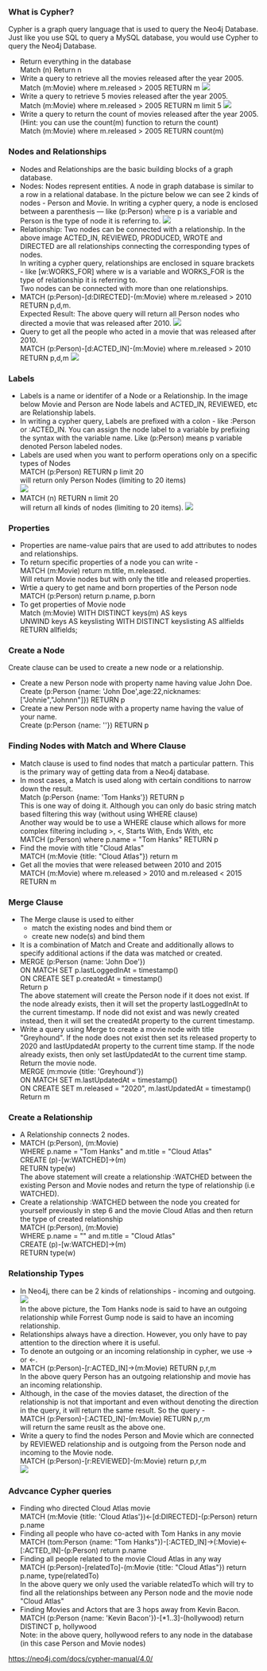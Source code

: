 ### What is Cypher?
Cypher is a graph query language that is used to query the Neo4j Database. Just like you use SQL to query a MySQL database, you would use Cypher to query the Neo4j Database.
* Return everything in the database </br>
Match (n) Return n
* Write a query to retrieve all the movies released after the year 2005. </br>
Match (m:Movie) where m.released > 2005 RETURN m
![](https://github.com/sandhyaparna/NoSQL-BigData/blob/master/NoSQL%20systems/Images/Cypher1.png)
* Write a query to retrieve 5 movies released after the year 2005. </br>
Match (m:Movie) where m.released > 2005 RETURN m limit 5
![](https://github.com/sandhyaparna/NoSQL-BigData/blob/master/NoSQL%20systems/Images/Cypher2.PNG)
* Write a query to return the count of movies released after the year 2005. (Hint: you can use the count(m) function to return the count) </br>
Match (m:Movie) where m.released > 2005 RETURN count(m)

### Nodes and Relationships
* Nodes and Relationships are the basic building blocks of a graph database.
* Nodes: Nodes represent entities. A node in graph database is similar to a row in a relational database. In the picture below we can see 2 kinds of nodes - Person and Movie. In writing a cypher query, a node is enclosed between a parenthesis — like (p:Person) where p is a variable and Person is the type of node it is referring to.
![](https://github.com/sandhyaparna/NoSQL-BigData/blob/master/NoSQL%20systems/Images/Realtionship1.PNG)
* Relationship: Two nodes can be connected with a relationship. In the above image ACTED_IN, REVIEWED, PRODUCED, WROTE and DIRECTED are all relationships connecting the corresponding types of nodes. </br>
In writing a cypher query, relationships are enclosed in square brackets - like [w:WORKS_FOR] where w is a variable and WORKS_FOR is the type of relationship it is referring to. </br>
Two nodes can be connected with more than one relationships. </br>
* MATCH (p:Person)-[d:DIRECTED]-(m:Movie) where m.released > 2010 RETURN p,d,m. </br>
Expected Result: The above query will return all Person nodes who directed a movie that was released after 2010.
![](https://github.com/sandhyaparna/NoSQL-BigData/blob/master/NoSQL%20systems/Images/Realtionship2.PNG)
* Query to get all the people who acted in a movie that was released after 2010. </br>
MATCH (p:Person)-[d:ACTED_IN]-(m:Movie) where m.released > 2010 RETURN p,d,m
![](https://github.com/sandhyaparna/NoSQL-BigData/blob/master/NoSQL%20systems/Images/Realtionship3.PNG)

### Labels
* Labels is a name or identifer of a Node or a Relationship. In the image below Movie and Person are Node labels and ACTED_IN, REVIEWED, etc are Relationship labels.
* In writing a cypher query, Labels are prefixed with a colon - like :Person or :ACTED_IN. You can assign the node label to a variable by prefixing the syntax with the variable name. Like (p:Person) means p variable denoted Person labeled nodes.
* Labels are used when you want to perform operations only on a specific types of Nodes </br>
MATCH (p:Person) RETURN p limit 20 </br>
will return only Person Nodes (limiting to 20 items)  </br>
![](https://github.com/sandhyaparna/NoSQL-BigData/blob/master/NoSQL%20systems/Images/Labels2.png)
* MATCH (n) RETURN n limit 20 </br>
will return all kinds of nodes (limiting to 20 items).
![](https://github.com/sandhyaparna/NoSQL-BigData/blob/master/NoSQL%20systems/Images/Labels1.png)

### Properties
* Properties are name-value pairs that are used to add attributes to nodes and relationships.
* To return specific properties of a node you can write - </br>
MATCH (m:Movie) return m.title, m.released.  </br>
Will return Movie nodes but with only the title and released properties.  </br>
* Wrtie a query to get name and born properties of the Person node  </br>
MATCH (p:Person) return p.name, p.born
* To get properties of Movie node  </br>
Match (m:Movie)  WITH DISTINCT keys(m) AS keys  </br>
UNWIND keys AS keyslisting WITH DISTINCT keyslisting AS allfields  </br>
RETURN allfields;  </br>

### Create a Node
Create clause can be used to create a new node or a relationship.
*  Create a new Person node with property name having value John Doe. </br>
Create (p:Person {name: 'John Doe',age:22,nicknames:["Johnie","Johnnn"]}) RETURN p
* Create a new Person node with a property name having the value of your name.  </br>
Create (p:Person {name: '<Your Name>'}) RETURN p

### Finding Nodes with Match and Where Clause
* Match clause is used to find nodes that match a particular pattern. This is the primary way of getting data from a Neo4j database.
* In most cases, a Match is used along with certain conditions to narrow down the result. </br>
Match (p:Person {name: 'Tom Hanks'}) RETURN p </br>
This is one way of doing it. Although you can only do basic string match based filtering this way (without using WHERE clause) </br>
Another way would be to use a WHERE clause which allows for more complex filtering including >, <, Starts With, Ends With, etc  </br>
MATCH (p:Person) where p.name = "Tom Hanks" RETURN p
* Find the movie with title "Cloud Atlas" </br>
MATCH (m:Movie {title: "Cloud Atlas"}) return m
* Get all the movies that were released between 2010 and 2015 </br>
MATCH (m:Movie) where m.released > 2010 and m.released < 2015 RETURN m

### Merge Clause
* The Merge clause is used to either
  * match the existing nodes and bind them or
  * create new node(s) and bind them
* It is a combination of Match and Create and additionally allows to specify additional actions if the data was matched or created.
* MERGE (p:Person {name: 'John Doe'}) </br>
ON MATCH SET p.lastLoggedInAt = timestamp() </br>
ON CREATE SET p.createdAt = timestamp() </br>
Return p </br>
The above statement will create the Person node if it does not exist. If the node already exists, then it will set the property lastLoggedInAt to the current timestamp. If node did not exist and was newly created instead, then it will set the createdAt property to the current timestamp.
* Write a query using Merge to create a movie node with title "Greyhound". If the node does not exist then set its released property to 2020 and lastUpdatedAt property to the current time stamp. If the node already exists, then only set lastUpdatedAt to the current time stamp. Return the movie node. </br>
MERGE (m:movie {title: 'Greyhound'}) </br>
ON MATCH SET m.lastUpdatedAt = timestamp() </br>
ON CREATE SET m.released = "2020", m.lastUpdatedAt = timestamp() </br>
Return m </br>

### Create a Relationship
* A Relationship connects 2 nodes.
* MATCH (p:Person), (m:Movie) </br>
WHERE p.name = "Tom Hanks" and m.title = "Cloud Atlas" </br>
CREATE (p)-[w:WATCHED]->(m) </br>
RETURN type(w) </br>
The above statement will create a relationship :WATCHED between the existing Person and Movie nodes and return the type of relationship (i.e WATCHED).
* Create a relationship :WATCHED between the node you created for yourself previously in step 6 and the movie Cloud Atlas and then return the type of created relationship </br>
MATCH (p:Person), (m:Movie) </br>
WHERE p.name = "<Your Name>" and m.title = "Cloud Atlas" </br>
CREATE (p)-[w:WATCHED]->(m) </br>
RETURN type(w) </br>

### Relationship Types
* In Neo4j, there can be 2 kinds of relationships - incoming and outgoing.
![](https://github.com/sandhyaparna/NoSQL-BigData/blob/master/NoSQL%20systems/Images/RealtionshipTypes1.PNG) </br>
In the above picture, the Tom Hanks node is said to have an outgoing relationship while Forrest Gump node is said to have an incoming relationship.
* Relationships always have a direction. However, you only have to pay attention to the direction where it is useful.
* To denote an outgoing or an incoming relationship in cypher, we use → or ←.
* MATCH (p:Person)-[r:ACTED_IN]->(m:Movie) RETURN p,r,m </br>
In the above query Person has an outgoing relationship and movie has an incoming relationship.
* Although, in the case of the movies dataset, the direction of the relationship is not that important and even without denoting the direction in the query, it will return the same result. So the query - </br>
MATCH (p:Person)-[:ACTED_IN]-(m:Movie) RETURN p,r,m </br>
will return the same reuslt as the above one. </br>
* Write a query to find the nodes Person and Movie which are connected by REVIEWED relationship and is outgoing from the Person node and incoming to the Movie node. </br>
MATCH (p:Person)-[r:REVIEWED]-(m:Movie) return p,r,m </br>
![](https://github.com/sandhyaparna/NoSQL-BigData/blob/master/NoSQL%20systems/Images/RealtionshipTypes2.png)

### Advcance Cypher queries
* Finding who directed Cloud Atlas movie </br>
MATCH (m:Movie {title: 'Cloud Atlas'})<-[d:DIRECTED]-(p:Person) return p.name
* Finding all people who have co-acted with Tom Hanks in any movie </br>
MATCH (tom:Person {name: "Tom Hanks"})-[:ACTED_IN]->(:Movie)<-[:ACTED_IN]-(p:Person) return p.name
* Finding all people related to the movie Cloud Atlas in any way </br>
MATCH (p:Person)-[relatedTo]-(m:Movie {title: "Cloud Atlas"}) return p.name, type(relatedTo) </br>
In the above query we only used the variable relatedTo which will try to find all the relationships between any Person node and the movie node "Cloud Atlas"
* Finding Movies and Actors that are 3 hops away from Kevin Bacon. </br>
MATCH (p:Person {name: 'Kevin Bacon'})-[*1..3]-(hollywood) return DISTINCT p, hollywood </br>
Note: in the above query, hollywood refers to any node in the database (in this case Person and Movie nodes)

https://neo4j.com/docs/cypher-manual/4.0/











